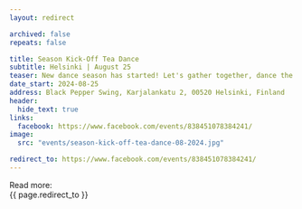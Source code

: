 ```yaml
---
layout: redirect

archived: false
repeats: false

title: Season Kick-Off Tea Dance
subtitle: Helsinki | August 25
teaser: New dance season has started! Let's gather together, dance the rust off, and exchange our summer stories over a lovely cup of tea.
date_start: 2024-08-25
address: Black Pepper Swing, Karjalankatu 2, 00520 Helsinki, Finland
header:
  hide_text: true
links:
  facebook: https://www.facebook.com/events/838451078384241/
image:
  src: "events/season-kick-off-tea-dance-08-2024.jpg"

redirect_to: https://www.facebook.com/events/838451078384241/
---
```


Read more:  
{{ page.redirect_to }}
